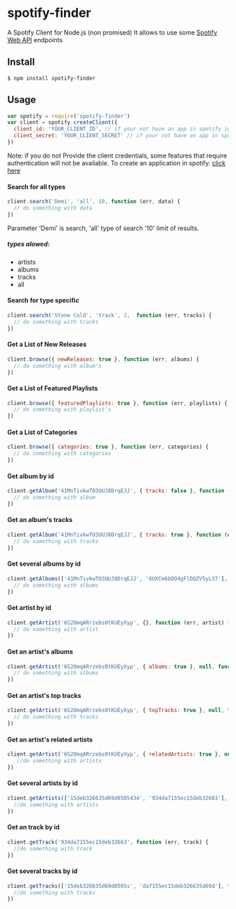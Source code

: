 # spotify-finder

A Spotify Client for Node.js (non promised)
It allows to use some [Spotify Web API](https://developer.spotify.com/web-api/) endpoints

## Install
```
$ npm install spotify-finder
```
## Usage

``` js
var spotify = require('spotify-finder')
var client = spotify.createClient({
  client_id: 'YOUR_CLIENT_ID', // if your not have an app in spotify ignore this options
  client_secret: 'YOUR_CLIENT_SECRET' // if your not have an app in spotify ignore this options
})
```
Note: if you do not Provide the client credentials, some features that require authentication will not be available.
To create an application in spotify. [click here](https://developer.spotify.com/my-applications/#!/)

#### Search for all types
```js
client.search('Demi', 'all', 10, function (err, data) {
  // do something with data
})
```
Parameter 'Demi' is search, 'all' type of search '10' limit of results.
##### types alowed:
* artists
* albums
* tracks
* all

#### Search for type specific
```js
client.search('Stone Cold', 'track', 2,  function (err, tracks) {
  // do something with tracks
})
```

#### Get a List of New Releases
```js
client.browse({ newReleases: true }, function (err, albums) {
  // do something with album's
})
```
#### Get a List of Featured Playlists
```js
client.browse({ featuredPlaylists: true }, function (err, playlists) {
  // do something with playlist's
})
```
#### Get a List of Categories
```js
client.browse({ categories: true }, function (err, categories) {
  // do something with categories
})
```

#### Get album by id
```js
client.getAlbum('41MnTivkwTO3UUJ8DrqEJJ', { tracks: false }, function (err, album) {
  // do something with album
})
```
#### Get an album's tracks
```js
client.getAlbum('41MnTivkwTO3UUJ8DrqEJJ', { tracks: true }, function (err, tracks) {
  // do something with tracks
})
```

#### Get several albums by id
```js
client.getAlbums(['41MnTivkwTO3UUJ8DrqEJJ', '6UXCm6bOO4gFlDQZV5yL37'], function (err, albums) {
  // do something with albums
})
```

#### Get artist by id
```js
client.getArtist('6S2OmqARrzebs0tKUEyXyp', {}, function (err, artist) {
  // do something with artist
})
```

#### Get an artist's albums
```js
client.getArtist('6S2OmqARrzebs0tKUEyXyp', { albums: true }, null, function (err, albums) {
  // do something with albums
})
```

#### Get an artist's top tracks
```js
client.getArtist('6S2OmqARrzebs0tKUEyXyp', { topTracks: true }, null, function (err, tracks) {
  // do something with tracks
})
```

#### Get an artist's related artists
```js
client.getArtist('6S2OmqARrzebs0tKUEyXyp', { relatedArtists: true }, null, function (err, artists) {
   //do something with artists
})
```

#### Get several artists by id
```js
client.getArtists(['15deb326635d69d0505434', '934da7155ec15deb32663'], function (err, artists) {
  //do something with artists
})
```

#### Get an track by id
```js
client.getTrack('934da7155ec15deb32663', function (err, track) {
  //do something with track
})
```

#### Get several tracks by id
```js
client.getTracks(['15deb326635d69d0505s', 'da7155ec15deb326635d69d'], function (err, tracks) {
  //do something with tracks
})
```
